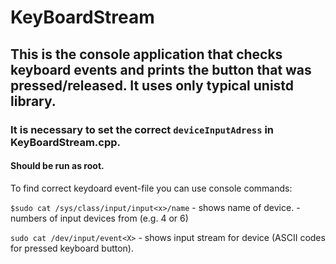 # KeyBoardStream

## This is the console application that checks keyboard events and prints the button that was pressed/released. It uses only typical unistd library.

### It is necessary to set the correct `deviceInputAdress` in **KeyBoardStream.cpp**.

#### Should be run as **root**.

To find correct keydoard event-file you can use console commands:

`$sudo cat /sys/class/input/input<x>/name` - shows name of <X> device. <X> - numbers of input devices from (e.g. 4 or 6)

`sudo cat /dev/input/event<X>` - shows input stream for <X> device (ASCII codes for pressed keyboard button).

